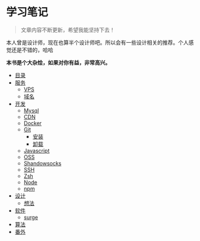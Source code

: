 # 学习笔记

> 文章内容不断更新，希望我能坚持下去！

本人曾是设计师，现在也算半个设计师吧。所以会有一些设计相关的推荐。个人感觉还是不错的，哈哈

**本书是个大杂烩，如果对你有益，非常高兴。**

* [目录](README.md)
* [服务](service/README.md)
	* [VPS](service/vps.md)
	* [域名](service/domain.md)
* [开发](code/README.md)
  * [Mysql](code/mysql/README.md)
  * [CDN](code/cdn/README.md)
  * [Docker](code/docker/README.md)
  * [Git](code/git/README.md)
    * [安装](code/git/install.md)
    * [卸载](code/git/uninstall.md)
  * [Javascript](code/javascript/README.md)
  * [OSS](code/oss/README.md)
  * [Shandowsocks](code/ss/README.md)
  * [SSH](code/ssh/README.md)
  * [Zsh](code/zsh/README.md)
  * [Node](code/node/README.md)
  * [npm](code/npm/README.md) 
* [设计](design/README.md)
	* [想法](design/bb.md) 
* [软件](apps/README.md)
  * [surge](apps/surge/README.md)
* [算法](other/README.md)
* [番外](other/README.md)






